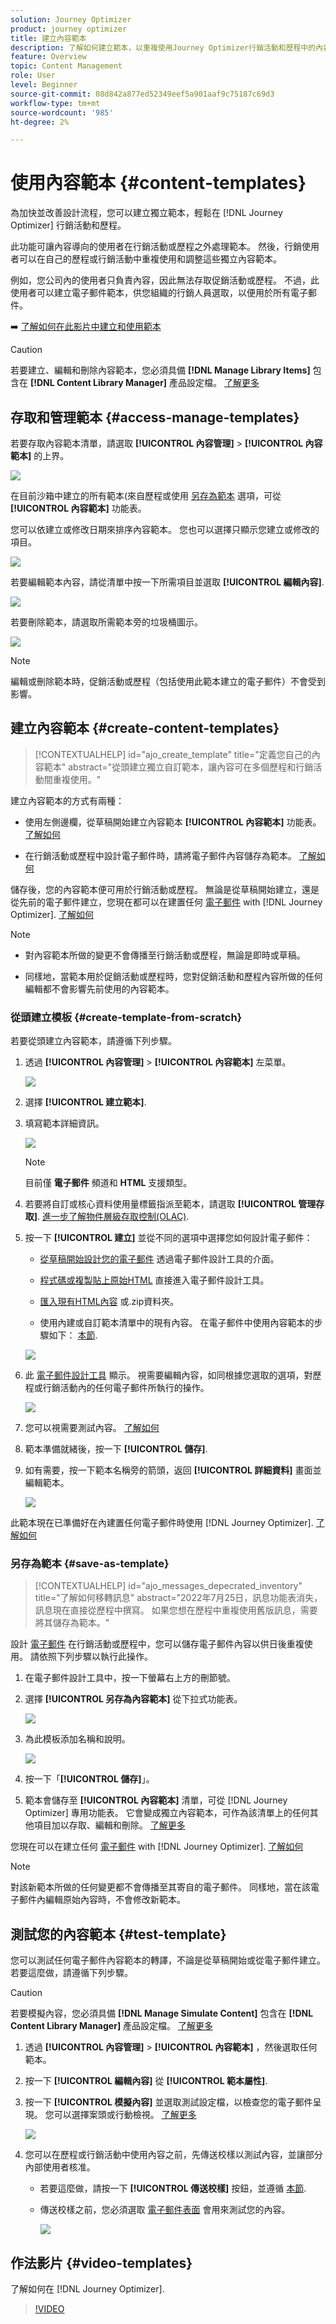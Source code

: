 ```yaml
---
solution: Journey Optimizer
product: journey optimizer
title: 建立內容範本
description: 了解如何建立範本，以重複使用Journey Optimizer行銷活動和歷程中的內容
feature: Overview
topic: Content Management
role: User
level: Beginner
source-git-commit: 08d842a877ed52349eef5a901aaf9c75187c69d3
workflow-type: tm+mt
source-wordcount: '985'
ht-degree: 2%

---
```


# 使用內容範本 {#content-templates}

為加快並改善設計流程，您可以建立獨立範本，輕鬆在 [!DNL Journey Optimizer] 行銷活動和歷程。

此功能可讓內容導向的使用者在行銷活動或歷程之外處理範本。 然後，行銷使用者可以在自己的歷程或行銷活動中重複使用和調整這些獨立內容範本。

例如，您公司內的使用者只負責內容，因此無法存取促銷活動或歷程。 不過，此使用者可以建立電子郵件範本，供您組織的行銷人員選取，以便用於所有電子郵件。

➡️ [了解如何在此影片中建立和使用範本](#video-templates)

>[!CAUTION]
>
>若要建立、編輯和刪除內容範本，您必須具備 **[!DNL Manage Library Items]** 包含在 **[!DNL Content Library Manager]** 產品設定檔。 [了解更多](../administration/ootb-product-profiles.md#content-library-manager)

## 存取和管理範本 {#access-manage-templates}

若要存取內容範本清單，請選取 **[!UICONTROL 內容管理]** > **[!UICONTROL 內容範本]** 的上界。

![](assets/content-template-list.png)

在目前沙箱中建立的所有範本(來自歷程或使用 [另存為範本](#save-as-template) 選項，可從 **[!UICONTROL 內容範本]** 功能表。

您可以依建立或修改日期來排序內容範本。 您也可以選擇只顯示您建立或修改的項目。

![](assets/content-template-list-filters.png)

若要編輯範本內容，請從清單中按一下所需項目並選取 **[!UICONTROL 編輯內容]**.

![](assets/content-template-list-edit.png)

若要刪除範本，請選取所需範本旁的垃圾桶圖示。

![](assets/content-template-list-delete.png)

>[!NOTE]
>
>編輯或刪除範本時，促銷活動或歷程（包括使用此範本建立的電子郵件）不會受到影響。

## 建立內容範本 {#create-content-templates}

>[!CONTEXTUALHELP]
>id="ajo_create_template"
>title="定義您自己的內容範本"
>abstract="從頭建立獨立自訂範本，讓內容可在多個歷程和行銷活動間重複使用。"

建立內容範本的方式有兩種：

* 使用左側邊欄，從草稿開始建立內容範本 **[!UICONTROL 內容範本]** 功能表。 [了解如何](#create-template-from-scratch)

* 在行銷活動或歷程中設計電子郵件時，請將電子郵件內容儲存為範本。 [了解如何](#save-as-template)

儲存後，您的內容範本便可用於行銷活動或歷程。 無論是從草稿開始建立，還是從先前的電子郵件建立，您現在都可以在建置任何 [電子郵件](get-started-email-design.md) with [!DNL Journey Optimizer]. [了解如何](email-templates.md)

>[!NOTE]
>
>* 對內容範本所做的變更不會傳播至行銷活動或歷程，無論是即時或草稿。
>
>* 同樣地，當範本用於促銷活動或歷程時，您對促銷活動和歷程內容所做的任何編輯都不會影響先前使用的內容範本。


### 從頭建立模板 {#create-template-from-scratch}

若要從頭建立內容範本，請遵循下列步驟。

1. 透過 **[!UICONTROL 內容管理]** > **[!UICONTROL 內容範本]** 左菜單。

   ![](assets/content-template-list.png)

1. 選擇 **[!UICONTROL 建立範本]**.

1. 填寫範本詳細資訊。

   ![](assets/content-template-details.png)

   >[!NOTE]
   >
   >目前僅 **電子郵件** 頻道和 **HTML** 支援類型。

1. 若要將自訂或核心資料使用量標籤指派至範本，請選取 **[!UICONTROL 管理存取]**. [進一步了解物件層級存取控制(OLAC)](../administration/object-based-access.md).

1. 按一下 **[!UICONTROL 建立]** 並從不同的選項中選擇您如何設計電子郵件：

   * [從草稿開始設計您的電子郵件](content-from-scratch.md) 透過電子郵件設計工具的介面。

   * [程式碼或複製貼上原始HTML](code-content.md) 直接進入電子郵件設計工具。

   * [匯入現有HTML內容](existing-content.md) 或.zip資料夾。

   * 使用內建或自訂範本清單中的現有內容。 在電子郵件中使用內容範本的步驟如下： [本節](email-templates.md).

   ![](assets/content-template-design.png)

1. 此 [電子郵件設計工具](get-started-email-design.md) 顯示。 視需要編輯內容，如同根據您選取的選項，對歷程或行銷活動內的任何電子郵件所執行的操作。

   ![](assets/content-template-designer.png)

1. 您可以視需要測試內容。 [了解如何](#test-template)

1. 範本準備就緒後，按一下 **[!UICONTROL 儲存]**.

1. 如有需要，按一下範本名稱旁的箭頭，返回 **[!UICONTROL 詳細資料]** 畫面並編輯範本。

   ![](assets/content-template-designer-back.png)

此範本現在已準備好在內建置任何電子郵件時使用 [!DNL Journey Optimizer]. [了解如何](email-templates.md)

### 另存為範本 {#save-as-template}

>[!CONTEXTUALHELP]
>id="ajo_messages_depecrated_inventory"
>title="了解如何移轉訊息"
>abstract="2022年7月25日，訊息功能表消失，訊息現在直接從歷程中撰寫。 如果您想在歷程中重複使用舊版訊息，需要將其儲存為範本。"

設計 [電子郵件](get-started-email-design.md) 在行銷活動或歷程中，您可以儲存電子郵件內容以供日後重複使用。 請依照下列步驟以執行此操作。

1. 在電子郵件設計工具中，按一下螢幕右上方的刪節號。

1. 選擇 **[!UICONTROL 另存為內容範本]** 從下拉式功能表。

   ![](assets/email_designer-save-template.png)

1. 為此模板添加名稱和說明。

   ![](assets/email_designer-template-name.png)

1. 按一下「**[!UICONTROL 儲存]**」。

1. 範本會儲存至 **[!UICONTROL 內容範本]** 清單，可從 [!DNL Journey Optimizer] 專用功能表。 它會變成獨立內容範本，可作為該清單上的任何其他項目加以存取、編輯和刪除。 [了解更多](#access-manage-templates)

您現在可以在建立任何 [電子郵件](get-started-email-design.md) with [!DNL Journey Optimizer]. [了解如何](email-templates.md)

>[!NOTE]
>
>對該新範本所做的任何變更都不會傳播至其寄自的電子郵件。 同樣地，當在該電子郵件內編輯原始內容時，不會修改新範本。

## 測試您的內容範本 {#test-template}

您可以測試任何電子郵件內容範本的轉譯，不論是從草稿開始或從電子郵件建立。 若要這麼做，請遵循下列步驟。

>[!CAUTION]
>
>若要模擬內容，您必須具備 **[!DNL Manage Simulate Content]** 包含在 **[!DNL Content Library Manager]** 產品設定檔。 [了解更多](../administration/ootb-product-profiles.md#content-library-manager)

1. 透過 **[!UICONTROL 內容管理]** > **[!UICONTROL 內容範本]** ，然後選取任何範本。

1. 按一下 **[!UICONTROL 編輯內容]** 從 **[!UICONTROL 範本屬性]**.

1. 按一下 **[!UICONTROL 模擬內容]** 並選取測試設定檔，以檢查您的電子郵件呈現。 您可以選擇案頭或行動檢視。 [了解更多](preview.md)

   ![](assets/content-template-stimulate.png)

1. 您可以在歷程或行銷活動中使用內容之前，先傳送校樣以測試內容，並讓部分內部使用者核准。

   * 若要這麼做，請按一下 **[!UICONTROL 傳送校樣]** 按鈕，並遵循 [本節](preview.md#send-proofs).

   * 傳送校樣之前，您必須選取 [電子郵件表面](../configuration/channel-surfaces.md) 會用來測試您的內容。

      ![](assets/content-template-stimulate-proof-surface.png)

## 作法影片 {#video-templates}

了解如何在 [!DNL Journey Optimizer].

>[!VIDEO](https://video.tv.adobe.com/v/3413743/?quality=12)
